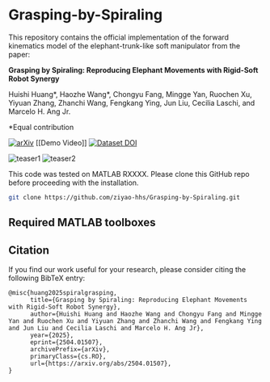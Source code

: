 # Grasping-by-Spiraling
This repository contains the official implementation of the forward kinematics model of the elephant-trunk-like soft manipulator from the paper:

**Grasping by Spiraling: Reproducing Elephant Movements with Rigid-Soft Robot Synergy**

Huishi Huang*, Haozhe Wang*, Chongyu Fang, Mingge Yan, Ruochen Xu, Yiyuan Zhang, Zhanchi Wang, Fengkang Ying, Jun Liu, Cecilia Laschi, and Marcelo H. Ang Jr.

*Equal contribution

[![arXiv](https://img.shields.io/badge/arXiv-2504.01507-b31b1b.svg)](https://arxiv.org/pdf/2504.01507.pdf) [[Demo Video]] [![Dataset DOI](https://zenodo.org/badge/DOI/10.5281/zenodo.15278644.svg)](https://doi.org/10.5281/zenodo.15278644)

![teaser1](./readme_images/1_1.png)
![teaser2](./readme_images/1_2.png)

This code was tested on MATLAB RXXXX\. Please clone this GitHub repo before proceeding with the installation.

```bash
git clone https://github.com/ziyao-hhs/Grasping-by-Spiraling.git
```

## Required MATLAB toolboxes

## Citation
If you find our work useful for your research, please consider citing the following BibTeX entry:
```
@misc{huang2025spiralgrasping,
      title={Grasping by Spiraling: Reproducing Elephant Movements with Rigid-Soft Robot Synergy}, 
      author={Huishi Huang and Haozhe Wang and Chongyu Fang and Mingge Yan and Ruochen Xu and Yiyuan Zhang and Zhanchi Wang and Fengkang Ying and Jun Liu and Cecilia Laschi and Marcelo H. Ang Jr},
      year={2025},
      eprint={2504.01507},
      archivePrefix={arXiv},
      primaryClass={cs.RO},
      url={https://arxiv.org/abs/2504.01507}, 
}
